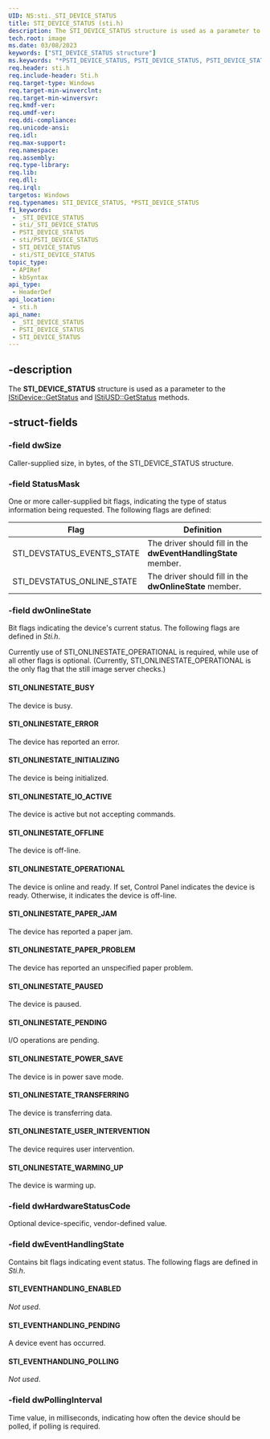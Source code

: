 ```yaml
---
UID: NS:sti._STI_DEVICE_STATUS
title: STI_DEVICE_STATUS (sti.h)
description: The STI_DEVICE_STATUS structure is used as a parameter to the IStiDevice::GetStatus and IStiUSD::GetStatus methods.
tech.root: image
ms.date: 03/08/2023
keywords: ["STI_DEVICE_STATUS structure"]
ms.keywords: "*PSTI_DEVICE_STATUS, PSTI_DEVICE_STATUS, PSTI_DEVICE_STATUS structure pointer [Imaging Devices], STI_DEVICE_STATUS, STI_DEVICE_STATUS structure [Imaging Devices], _STI_DEVICE_STATUS, image.sti_device_status, sti/PSTI_DEVICE_STATUS, sti/STI_DEVICE_STATUS, stifnc_9581d5c4-a5c5-4115-8e9e-33f3da4806c6.xml"
req.header: sti.h
req.include-header: Sti.h
req.target-type: Windows
req.target-min-winverclnt: 
req.target-min-winversvr: 
req.kmdf-ver: 
req.umdf-ver: 
req.ddi-compliance: 
req.unicode-ansi: 
req.idl: 
req.max-support: 
req.namespace: 
req.assembly: 
req.type-library: 
req.lib: 
req.dll: 
req.irql: 
targetos: Windows
req.typenames: STI_DEVICE_STATUS, *PSTI_DEVICE_STATUS
f1_keywords:
 - _STI_DEVICE_STATUS
 - sti/_STI_DEVICE_STATUS
 - PSTI_DEVICE_STATUS
 - sti/PSTI_DEVICE_STATUS
 - STI_DEVICE_STATUS
 - sti/STI_DEVICE_STATUS
topic_type:
 - APIRef
 - kbSyntax
api_type:
 - HeaderDef
api_location:
 - sti.h
api_name:
 - _STI_DEVICE_STATUS
 - PSTI_DEVICE_STATUS
 - STI_DEVICE_STATUS
---
```


## -description

The **STI_DEVICE_STATUS** structure is used as a parameter to the [IStiDevice::GetStatus](/windows-hardware/drivers/ddi/sti/nf-sti-istidevice-getstatus) and [IStiUSD::GetStatus](/windows-hardware/drivers/ddi/stiusd/nf-stiusd-istiusd-getstatus) methods.

## -struct-fields

### -field dwSize

Caller-supplied size, in bytes, of the STI_DEVICE_STATUS structure.

### -field StatusMask

One or more caller-supplied bit flags, indicating the type of status information being requested. The following flags are defined:

| Flag | Definition |
|---|---|
| STI_DEVSTATUS_EVENTS_STATE | The driver should fill in the **dwEventHandlingState** member. |
| STI_DEVSTATUS_ONLINE_STATE | The driver should fill in the **dwOnlineState** member. |

### -field dwOnlineState

Bit flags indicating the device's current status. The following flags are defined in *Sti.h*.

Currently use of STI_ONLINESTATE_OPERATIONAL is required, while use of all other flags is optional. (Currently, STI_ONLINESTATE_OPERATIONAL is the only flag that the still image server checks.)

#### STI_ONLINESTATE_BUSY

The device is busy.

#### STI_ONLINESTATE_ERROR

The device has reported an error.

#### STI_ONLINESTATE_INITIALIZING

The device is being initialized.

#### STI_ONLINESTATE_IO_ACTIVE

The device is active but not accepting commands.

#### STI_ONLINESTATE_OFFLINE

The device is off-line.

#### STI_ONLINESTATE_OPERATIONAL

The device is online and ready. If set, Control Panel indicates the device is ready. Otherwise, it indicates the device is off-line.

#### STI_ONLINESTATE_PAPER_JAM

The device has reported a paper jam.

#### STI_ONLINESTATE_PAPER_PROBLEM

The device has reported an unspecified paper problem.

#### STI_ONLINESTATE_PAUSED

The device is paused.

#### STI_ONLINESTATE_PENDING

I/O operations are pending.

#### STI_ONLINESTATE_POWER_SAVE

The device is in power save mode.

#### STI_ONLINESTATE_TRANSFERRING

The device is transferring data.

#### STI_ONLINESTATE_USER_INTERVENTION

The device requires user intervention.

#### STI_ONLINESTATE_WARMING_UP

The device is warming up.

### -field dwHardwareStatusCode

Optional device-specific, vendor-defined value.

### -field dwEventHandlingState

Contains bit flags indicating event status. The following flags are defined in *Sti.h*.

#### STI_EVENTHANDLING_ENABLED

*Not used*.

#### STI_EVENTHANDLING_PENDING

A device event has occurred.

#### STI_EVENTHANDLING_POLLING

*Not used*.

### -field dwPollingInterval

Time value, in milliseconds, indicating how often the device should be polled, if polling is required.
